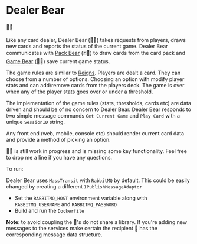 # Dealer Bear 

#### 🎰:bear:

Like any card dealer, Dealer Bear (🎰:bear:) takes requests from players, draws new cards and reports the status of the current game. Dealer Bear communicates with [Pack Bear]() (:black_joker::bear:) to draw cards from the card pack and [Game Bear]()  (:floppy_disk::bear:)  save current game status.

The game rules are similar to [Reigns](https://reignsgame.com/). Players are dealt a card. They can choose from a number of options. Choosing an option with modify player stats and can add/remove cards from the players deck. The game is over when any of the player stats goes over or under a threshold. 

The implementation of the game rules (stats, thresholds, cards etc) are data driven and should be of no concern to Dealer Bear. Dealer Bear responds to two simple message commands `Get Current Game` and `Play Card` with a unique `SessionID` string.  

Any front end (web, mobile, console etc) should render current card data and provide a method of picking an option. 

 🎰:bear: is still work in progress and is missing some key functionality. Feel free to drop me a line if you have any questions.



To run:  

Dealer Bear uses `MassTransit` with `RabbitMQ` by default. This could be easily changed by creating a different `IPublishMessageAdaptor `

- Set the `RABBITMQ_HOST` environment variable along with `RABBITMQ_USERNAME` and `RABBITMQ_PASSWORD` 
- Build and run the `Dockerfile`



**Note**: to avoid coupling the :bear:'s do not share a library. If you're adding new messages to the services make certain the recipient :bear: has the corresponding message data structure.  
